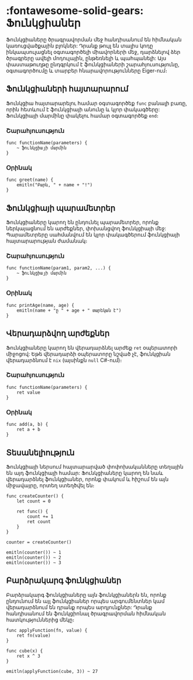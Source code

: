 # __:fontawesome-solid-gears: Ֆունկցիաներ__

Ֆունկցիաները ծրագրավորման մեջ հանդիսանում են հիմնական կառուցվածքային բլոկներ: Դրանք թույլ են տալիս կոդը ինկապսուլացնել օգտագործելի միավորների մեջ, դարձնելով ձեր ծրագրերը ավելի մոդուլային, ընթեռնելի և պահպանելի: Այս փաստաթուղթը ընդգրկում է ֆունկցիաների շարահյուսությունը, օգտագործումը և տարբեր հնարավորությունները Eiger-ում։

## Ֆունկցիաների հայտարարում
Ֆունկցիա հայտարարելու համար օգտագործեք `func` բանալի բառը, որին հետևում է ֆունկցիայի անունը և կլոր փակագծերը: Ֆունկցիայի մարմինը փակելու համար օգտագործեք `end`։

### Շարահյուսություն
```eiger
func functionName(parameters) {
    ~ ֆունկցիայի մարմին
}
```

### Օրինակ
```eiger
func greet(name) {
    emitln("Բարև, " + name + "!")
}
```

## Ֆունկցիայի պարամետրեր
Ֆունկցիաները կարող են ընդունել պարամետրեր, որոնք ներկայացնում են արժեքներ, փոխանցվող ֆունկցիայի մեջ: Պարամետրերը սահմանվում են կլոր փակագծերում ֆունկցիայի հայտարարության ժամանակ։

### Շարահյուսություն
```eiger
func functionName(param1, param2, ...) {
    ~ ֆունկցիայի մարմին
}
```

### Օրինակ
```eiger
func printAge(name, age) {
    emitln(name + "ը " + age + " տարեկան է")
}
```

## Վերադարձվող արժեքներ
Ֆունկցիաները կարող են վերադարձնել արժեք `ret` օպերատորի միջոցով: Եթե վերադարձի օպերատորը նշված չէ, ֆունկցիան վերադարձնում է `nix` (այսինքն `null` C#-ում)։

### Շարահյուսություն
```eiger
func functionName(parameters) {
    ret value
}
```

### Օրինակ
```eiger
func add(a, b) {
    ret a + b
}
```

## Տեսանելիություն
Ֆունկցիայի ներսում հայտարարված փոփոխականները տեղային են այդ ֆունկցիայի համար: Ֆունկցիաները կարող են նաև վերադարձնել ֆունկցիաներ, որոնք փակում և հիշում են այն միջավայրը, որտեղ ստեղծվել են։

```eiger
func createCounter() {
    let count = 0

    ret func() {
        count += 1
        ret count
    }
}

counter = createCounter()

emitln(counter()) ~ 1
emitln(counter()) ~ 2
emitln(counter()) ~ 3
```

## Բարձրակարգ ֆունկցիաներ
Բարձրակարգ ֆունկցիաները այն ֆունկցիաներն են, որոնք ընդունում են այլ ֆունկցիաներ որպես արգումենտներ կամ վերադարձնում են դրանք որպես արդյունքներ: Դրանք հանդիսանում են ֆունկցիոնալ ծրագրավորման հիմնական հատկություններից մեկը։

```eiger
func applyFunction(fn, value) {
    ret fn(value)
}

func cube(x) {
    ret x ^ 3
}

emitln(applyFunction(cube, 3)) ~ 27
```